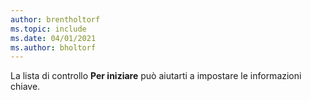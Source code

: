 ```yaml
---
author: brentholtorf
ms.topic: include
ms.date: 04/01/2021
ms.author: bholtorf
---
```

La lista di controllo **Per iniziare** può aiutarti a impostare le informazioni chiave.  
